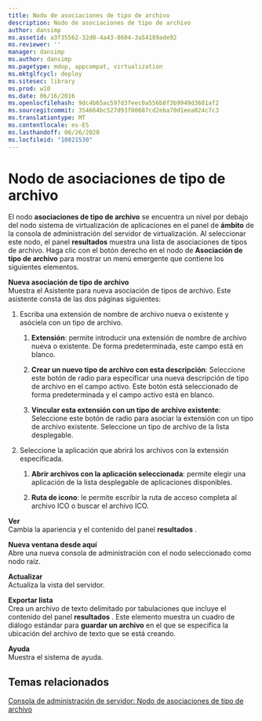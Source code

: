 ```yaml
---
title: Nodo de asociaciones de tipo de archivo
description: Nodo de asociaciones de tipo de archivo
author: dansimp
ms.assetid: a3f35562-32d0-4a43-8604-3a54189ade92
ms.reviewer: ''
manager: dansimp
ms.author: dansimp
ms.pagetype: mdop, appcompat, virtualization
ms.mktglfcycl: deploy
ms.sitesec: library
ms.prod: w10
ms.date: 06/16/2016
ms.openlocfilehash: 9dc4b65ac597d3feec0a556b8f3b9949d3681af2
ms.sourcegitcommit: 354664bc527d93f80687cd2eba70d1eea024c7c3
ms.translationtype: MT
ms.contentlocale: es-ES
ms.lasthandoff: 06/26/2020
ms.locfileid: "10821530"
---
```

# Nodo de asociaciones de tipo de archivo


El nodo **asociaciones de tipo de archivo** se encuentra un nivel por debajo del nodo sistema de virtualización de aplicaciones en el panel de **ámbito** de la consola de administración del servidor de virtualización. Al seleccionar este nodo, el panel **resultados** muestra una lista de asociaciones de tipos de archivo. Haga clic con el botón derecho en el nodo de **Asociación de tipo de archivo** para mostrar un menú emergente que contiene los siguientes elementos.

<a href="" id="new-file-type-association"></a>**Nueva asociación de tipo de archivo**  
Muestra el Asistente para nueva asociación de tipos de archivo. Este asistente consta de las dos páginas siguientes:

1.  Escriba una extensión de nombre de archivo nueva o existente y asóciela con un tipo de archivo.

    1.  **Extensión**: permite introducir una extensión de nombre de archivo nueva o existente. De forma predeterminada, este campo está en blanco.

    2.  **Crear un nuevo tipo de archivo con esta descripción**: Seleccione este botón de radio para especificar una nueva descripción de tipo de archivo en el campo activo. Este botón está seleccionado de forma predeterminada y el campo activo está en blanco.

    3.  **Vincular esta extensión con un tipo de archivo existente**: Seleccione este botón de radio para asociar la extensión con un tipo de archivo existente. Seleccione un tipo de archivo de la lista desplegable.

2.  Seleccione la aplicación que abrirá los archivos con la extensión especificada.

    1.  **Abrir archivos con la aplicación seleccionada**: permite elegir una aplicación de la lista desplegable de aplicaciones disponibles.

    2.  **Ruta de icono**: le permite escribir la ruta de acceso completa al archivo ICO o buscar el archivo ICO.

<a href="" id="view"></a>**Ver**  
Cambia la apariencia y el contenido del panel **resultados** .

<a href="" id="new-window-from-here"></a>**Nueva ventana desde aquí**  
Abre una nueva consola de administración con el nodo seleccionado como nodo raíz.

<a href="" id="refresh"></a>**Actualizar**  
Actualiza la vista del servidor.

<a href="" id="export-list"></a>**Exportar lista**  
Crea un archivo de texto delimitado por tabulaciones que incluye el contenido del panel **resultados** . Este elemento muestra un cuadro de diálogo estándar para **guardar un archivo** en el que se especifica la ubicación del archivo de texto que se está creando.

<a href="" id="help"></a>**Ayuda**  
Muestra el sistema de ayuda.

## Temas relacionados


[Consola de administración de servidor: Nodo de asociaciones de tipo de archivo](server-management-console-file-type-associations-node.md)

 

 





